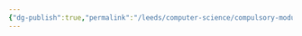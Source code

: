 ```yaml
---
{"dg-publish":true,"permalink":"/leeds/computer-science/compulsory-modules/databases/databases/"}
---
```


